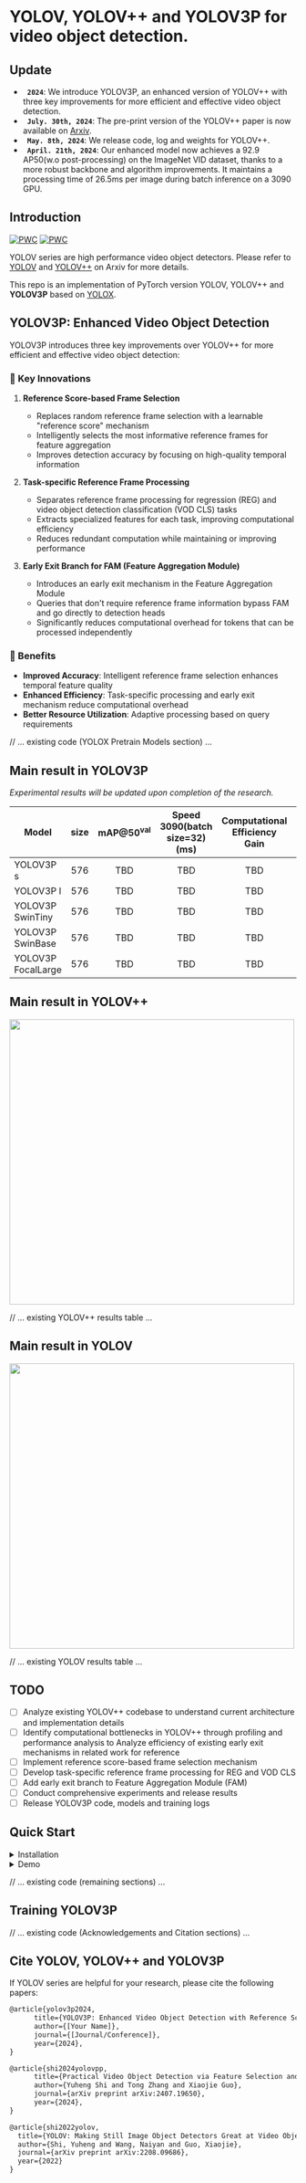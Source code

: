 <!-- 

# YOLOV and YOLOV++ for video object detection.
## Update
* **` July. 30th, 2024`**:  The pre-print version of the YOLOV++ paper is now available on [Arxiv](https://arxiv.org/abs/2407.19650).
* **` May. 8th, 2024`**:  We release code, log and weights for YOLOV++.
* **` April. 21th, 2024`**:  Our enhanced model now achieves a 92.9 AP50(w.o post-processing) on the ImageNet VID dataset, thanks to a more robust backbone and algorithm improvements. It maintains a processing time of 26.5ms per image during batch inference on a 3090 GPU. Code release is forthcoming.


## Introduction
[![PWC](https://img.shields.io/endpoint.svg?url=https://paperswithcode.com/badge/practical-video-object-detection-via-feature/video-object-detection-on-imagenet-vid)](https://paperswithcode.com/sota/video-object-detection-on-imagenet-vid?p=practical-video-object-detection-via-feature)
[![PWC](https://img.shields.io/endpoint.svg?url=https://paperswithcode.com/badge/yolov-making-still-image-object-detectors/video-object-detection-on-imagenet-vid)](https://paperswithcode.com/sota/video-object-detection-on-imagenet-vid?p=yolov-making-still-image-object-detectors)

YOLOV series are high performance video object detector.  Please refer to [YOLOV](https://arxiv.org/abs/2208.09686) and [YOLOV++](https://arxiv.org/abs/2407.19650) on Arxiv for more details.

This repo is an implementation of PyTorch version YOLOV and YOLOV++ based on [YOLOX](https://github.com/Megvii-BaseDetection/YOLOX).

## YOLOX Pretain Models on ImageNet VID

| Model            | size | mAP@50<sup>val<br> | Speed 2080Ti(batch size=1)<br>(ms) | Speed 3090(batch size=32)<br>(ms) |                                             weights                                              |
|------------------|:----:|:------------------:|:----------------------------------:|:---------------------------------:|:------------------------------------------------------------------------------------------------:|
| YOLOX-s          | 576  |        69.5        |                9.4                 |                1.4                |   [google](https://drive.google.com/file/d/1n8wkByqpHdrGy6z9fsoZpBtTa0I3JOcG/view?usp=sharing)   |
| YOLOX-l          | 576  |        76.1        |                14.8                |                4.2                |   [google](https://drive.google.com/file/d/1rikaPCAHBBIugYUZYV1buyOIRG8xvGKB/view?usp=sharing)   |
| YOLOX-x          | 576  |        77.8        |                20.4                |                 -                 |   [google](https://drive.google.com/file/d/1OH3hGj7RMfcinMKPESbfI7C5y_RrA3aF/view?usp=sharing)   |
| YOLOX-SwinTiny   | 576  |        79.2        |                19.0                |                5.5                |[google](https://drive.google.com/file/d/1s1gKLXMX5Hwxkx7e9nZyzJ1oF9iPvEe1/view?usp=drive_link)   |
| YOLOX-SwinBase   | 576  |        86.5        |                24.9                |               11.8                |[google](https://drive.google.com/drive/folders/1K5897iM2zzN4kcj8qdK3z_FtvW9f3kHN?usp=drive_link) |
| YOLOX-FocalLarge | 576  |        89.7        |                42.2                |               25.7                |                                                -                                                 |



## Main result in YOLOV++

<img src="assets/v++_comparision.png" width="500" >

| Model                     | size | mAP@50<sup>val<br> | Speed 3090(batch size=32)<br>(ms) |                                                                                                                                weights                                                                                                                                 | logs                                                                                          |
|---------------------------|:----:|:------------------:|:---------------------------------:|:----------------------------------------------------------------------------------------------------------------------------------------------------------------------------------------------------------------------------------------------------------------------:|-----------------------------------------------------------------------------------------------|
| YOLOV++ s                 | 576  |        78.7        |                5.3                |                                                                                    [google](https://drive.google.com/file/d/1vlFlwyoRoo_qS2CkfTZE5iQ32MDoA1n4/view?usp=drive_link)                                                                                     | [link](https://drive.google.com/file/d/1wIA71zsNxAtDflPGxLTzrRDdKy0Zl1HZ/view?usp=drive_link) |
| YOLOV++ l                 | 576  |        84.2        |                7.6                |                                                                                    [google](https://drive.google.com/file/d/1qb_abseRfOmRr8IiOuUSAlCUrBvUhdim/view?usp=drive_link)                                                                                     | -                                                                                             |
| YOLOV++ SwinTiny          | 576  |        85.6        |                8.4                |                                                                                    [google](https://drive.google.com/file/d/1pCIWAK6cy-BHhDVywmPb1LuuQHzNXdT2/view?usp=drive_link)                                                                                     | [link](https://drive.google.com/file/d/1RmY0LW1sUil6WilvNq2hW1a4obw27531/view?usp=drive_link)                                                                                      |
| YOLOV++ SwinBase          | 576  |        90.7        |               15.9                |                                                                                    [google](https://drive.google.com/file/d/1RGb499EBcSQjWDxu6KkvN4Tr1wSc6SHb/view?usp=drive_link)                                                                                     | [link](https://drive.google.com/file/d/10qGMScfy0BvmqSMLuTGRPRlZxqkNZ9GX/view?usp=drive_link)                                                                                      |
| YOLOV++ FocalLarge        | 576  |        92.9        |               27.6                |                                                                                    [google](https://drive.google.com/file/d/11WT_GcZU7HHjWV4i9KoXHhh70zneraEE/view?usp=drive_link)                                                                                     | [link](https://huggingface.co/YuhengSSS/YOLOV/blob/main/V%2B%2B_FocalL.pth)                                                                                      |
| YOLOV++ FocalLarge + Post | 576  |        93.2        |                 -                 |                                                                                                                                   -                                                                                                                                    |                                                                                      |


## Main result in YOLOV

<img src="assets/comparsion.jpg" width="500" >

| Model                                                                                                               | size | mAP@50<sup>val<br> | Speed 2080Ti(batch size=1)<br>(ms) |                                           weights                                            |
|---------------------------------------------------------------------------------------------------------------------|:----:|:------------------:|:----------------------------------:|:--------------------------------------------------------------------------------------------:|
| YOLOV-s                                                                                                             | 576  |        77.3        |                11.3                | [google](https://drive.google.com/file/d/12X4dQw45aXVYgJjKAAAPk409FO3xValW/view?usp=sharing) |
| YOLOV-l                                                                                                             | 576  |        83.6        |                16.4                | [google](https://drive.google.com/file/d/1qZ-3iPDlYx1OKe6zz_-n42ceijo_Ntx6/view?usp=sharing) |
| YOLOV-x                                                                                                             | 576  |        85.5        |                22.7                | [google](https://drive.google.com/file/d/1OIozS-D9wbWA9pDFl5xoFw6XqEcYtzsJ/view?usp=sharing) |
| YOLOV-x + [post](https://github.com/AlbertoSabater/Robust-and-efficient-post-processing-for-video-object-detection) | 576  |        87.5        |                 -                  |                                              -                                               |


## TODO
- [x] Finish Swin-Transformer based experiments.
- [ ] Release updated code, model and log.

## Quick Start

<details>
<summary>Installation</summary>

Install YOLOV from source.
```shell
git clone git@github.com:YuHengsss/YOLOV.git
cd YOLOV
```

Create conda env.
```shell
conda create -n yolov python=3.7

conda activate yolov

pip install -r requirements.txt

pip3 install -v -e .
```
</details>

<details>
<summary>Demo</summary>

Step1. Download a pretrained weights.

Step2. Run yolov demos. For example:

```shell
python tools/vid_demo.py -f [path to your yolov exp files] -c [path to your yolov weights] --path /path/to/your/video --conf 0.25 --nms 0.5 --tsize 576 --save_result 
```
For online mode, exampled with yolov_l, you can run:

```shell
python tools/yolov_demo_online.py -f ./exp/yolov/yolov_l_online.py -c [path to your weights] --path /path/to/your/video --conf 0.25 --nms 0.5 --tsize 576 --save_result 
```
For yolox models, please use python tools/demo.py for inferencing.
</details>

<details>
<summary>Reproduce our results on VID</summary>

Step1. Download datasets and weights:

Download ILSVRC2015 DET and ILSVRC2015 VID dataset from [IMAGENET](https://image-net.org/challenges/LSVRC/2015/2015-downloads) and organise them as follows:

```shell
path to your datasets/ILSVRC2015/
path to your datasets/ILSVRC/
```

Download our COCO-style annotations for [training](https://drive.google.com/file/d/1HhE4OAcc--CpjUj69JCRXzMvIRsR4ymM/view?usp=sharing), FGFA version training [annotation](https://drive.google.com/file/d/12ceMTsmwkCMCdjYSM268qYfQTQcCDYFU/view?usp=drive_link) and [video sequences](https://drive.google.com/file/d/1vJs8rLl_2oZOWCMJtk3a9ZJmdNn8cu-G/view?usp=sharing). Then, put them in these two directories:
```shell
YOLOV/annotations/vid_train_coco.json
YOLOV/annotations/ILSVRC_FGFA_COCO.json
YOLOV/yolox/data/dataset/train_seq.npy
```

Change the data_dir in exp files to [path to your datasets] and Download our weights.

Step2. Generate predictions and convert them to IMDB style for evaluation.

```shell
python tools/val_to_imdb.py -f exps/yolov/yolov_x.py -c path to your weights/yolov_x.pth --fp16 --output_dir ./yolov_x.pkl
```
Evaluation process:
```shell
python tools/REPPM.py --repp_cfg ./tools/yolo_repp_cfg.json --predictions_file ./yolov_x.pkl --evaluate --annotations_filename ./annotations/annotations_val_ILSVRC.txt --path_dataset [path to your dataset] --store_imdb --store_coco  (--post)
```
(--post) indicates involving post-processing method. Then you will get:
```shell
{'mAP_total': 0.8758871720817065, 'mAP_slow': 0.9059275666099181, 'mAP_medium': 0.8691557352372217, 'mAP_fast': 0.7459511040452989}
```

  
**Training example**
```shell
python tools/vid_train.py -f exps/yolov/yolov_s.py -c weights/yoloxs_vid.pth --fp16
```
**Roughly testing**
```shell
python tools/vid_eval.py -f exps/yolov/yolov_s.py -c weights/yolov_s.pth --tnum 500 --fp16
```
tnum indicates testing sequence number.
</details>


## Annotation format

<details>
  
<summary> <b>Details</b> </summary>

**Training base detector**


The train_coco.json is a COCO format annotation file. When trainig the base detector on your own dataset, try to convert the annotation to COCO format.

**Training YOLOV Series**


The train_seq.npy and val_seq.npy files are numpy arrays of lists. They can be loaded using the following command:
```shell
numpy.load('./yolox/data/datasets/train_seq.npy',allow_pickle=True)
```
Each list contains the paths to all images in a video. The specific annotations(xml annotation in VID dataset) are loaded via these image paths, refer to https://github.com/YuHengsss/YOLOV/blob/f5a57ddea2f3660875d6d75fc5fa2ddbb95028a7/yolox/data/datasets/vid.py#L125 for more details.

</details>


## Training on Custom Datasets

<details>
<summary> <b>Details</b> </summary>
  
1. Finetuing the base detector(YOLOX) on your custom dataset with COCO format annotation. You need to modify the YOLOX experiment file. For instance, the experiment file for the Imagenet VID dataset is modified as [this example](https://github.com/YuHengsss/YOLOV/blob/master/exps/swin_base/swin_tiny_vid.py). Initialized weights with COCO pretraining is essential for the performance, you can find these coco pretrained weights in YOLOX official repo (YOLOX-S~YOLOX-X) and this [huggingface repo](https://huggingface.co/YuhengSSS/YOLOV/tree/main) (YOLOX-SwinTiny and SwinBase). Take the Swin-Tiny on ImagenetVID dataset as an example, you may run the finetuning script as:

   ```shell
     python tools/train.py -f exps/swin_base/swin_tiny_vid.py -c [yolox_swintiny pretrained weights on COCO] -b [batch size] -d [your devices] --fp16
   ```


2. Construct your dataset in the COCO format. Here is a template for the dataset structure (sourced from [OVIS](https://songbai.site/ovis/)):
    ```shell
    {
    "info" : info,
    "videos" : [video],
    "annotations" : [annotation] or None,
    "categories" : [category],
    }
    video{
        "id" : int,
        "width" : int,
        "height" : int,
        "length" : int,
        "file_names" : [file_name],
    }
    annotation{
        "id" : int, 
        "video_id" : int, 
        "category_id" : int, 
        "areas" : [float or None], 
        "bboxes" : [[x,y,width,height] or None], 
        "iscrowd" : 0 or 1,
    }
    category{
        "id" : int, 
        "name" : str, 
        "supercategory" : str,
    }
    ```

    After preparing the COCO format dataset, we provide [code](https://github.com/YuHengsss/YOLOV/blob/8873e06cac9912c60c31ca2ef3061d0bfe5b2f36/yolox/data/datasets/ovis.py#L238) which converts the COCO format annotation for video object detection.
    You can construct your experiment file for YOLOV such as [YOLOVs_OVIS](https://github.com/YuHengsss/YOLOV/blob/master/exps/yolov_ovis/yolovs_ovis_75_75_750.py). 
    For YOLOV++, please refer example in *exps/customed_example/v++_SwinTiny_example.py*, please config the OVIS in the *get_data_loader* and *get_eval_loader* according to your own dataset. 
    Remember to change the category information in the [evaluator](https://github.com/YuHengsss/YOLOV/blob/98ade28ce975291023be947b7d5d57b05f9600ba/yolox/evaluators/vid_evaluator_v2.py#L41).

3. Initialize the YOLOV or YOLOV++ with finetuned weights obtained by Step 1. You may adjust the hyperparameters such as [proposal numbers](https://github.com/YuHengsss/YOLOV/blob/8873e06cac9912c60c31ca2ef3061d0bfe5b2f36/exps/yolov_ovis/yolovs_ovis_75_75_750.py#L56) according to your dataset for getting better performance:
    
     ```shell
     python tools/vid_train.py -f exps/customed_example/v++_SwinTiny_example.py -c [path to your weights] --fp16
     ```
     Note that the batch size when training video detector is determined by the lframe and gframe, refer to this [line](https://github.com/YuHengsss/YOLOV/blob/98ade28ce975291023be947b7d5d57b05f9600ba/exps/yolov/yolov_base.py#L320). You can adjust the batch size according to your GPU memory. However, a very small batch size (<4) may lead to poor performance.
</details>

## Acknowledgements

<details><summary> <b>Expand</b> </summary>

* [https://github.com/Megvii-BaseDetection/YOLOX](https://github.com/Megvii-BaseDetection/YOLOX)
* [https://github.com/AlbertoSabater/Robust-and-efficient-post-processing-for-video-object-detection](https://github.com/AlbertoSabater/Robust-and-efficient-post-processing-for-video-object-detection)
</details>

## Cite YOLOV and YOLOV++
If YOLOV series are helpful for your research, please cite the following paper:


```latex

@article{shi2024yolovpp,
      title={Practical Video Object Detection via Feature Selection and Aggregation}, 
      author={Yuheng Shi and Tong Zhang and Xiaojie Guo},
      journal={arXiv preprint arXiv:2407.19650},
      year={2024},
}

@article{shi2022yolov,
  title={YOLOV: Making Still Image Object Detectors Great at Video Object Detection},
  author={Shi, Yuheng and Wang, Naiyan and Guo, Xiaojie},
  journal={arXiv preprint arXiv:2208.09686},
  year={2022}
}
``` -->
# YOLOV, YOLOV++ and YOLOV3P for video object detection.

## Update
* **` 2024`**:  We introduce YOLOV3P, an enhanced version of YOLOV++ with three key improvements for more efficient and effective video object detection.
* **` July. 30th, 2024`**:  The pre-print version of the YOLOV++ paper is now available on [Arxiv](https://arxiv.org/abs/2407.19650).
* **` May. 8th, 2024`**:  We release code, log and weights for YOLOV++.
* **` April. 21th, 2024`**:  Our enhanced model now achieves a 92.9 AP50(w.o post-processing) on the ImageNet VID dataset, thanks to a more robust backbone and algorithm improvements. It maintains a processing time of 26.5ms per image during batch inference on a 3090 GPU.

## Introduction
[![PWC](https://img.shields.io/endpoint.svg?url=https://paperswithcode.com/badge/practical-video-object-detection-via-feature/video-object-detection-on-imagenet-vid)](https://paperswithcode.com/sota/video-object-detection-on-imagenet-vid?p=practical-video-object-detection-via-feature)
[![PWC](https://img.shields.io/endpoint.svg?url=https://paperswithcode.com/badge/yolov-making-still-image-object-detectors/video-object-detection-on-imagenet-vid)](https://paperswithcode.com/sota/video-object-detection-on-imagenet-vid?p=yolov-making-still-image-object-detectors)

YOLOV series are high performance video object detectors. Please refer to [YOLOV](https://arxiv.org/abs/2208.09686) and [YOLOV++](https://arxiv.org/abs/2407.19650) on Arxiv for more details.

This repo is an implementation of PyTorch version YOLOV, YOLOV++ and **YOLOV3P** based on [YOLOX](https://github.com/Megvii-BaseDetection/YOLOX).

## YOLOV3P: Enhanced Video Object Detection

YOLOV3P introduces three key improvements over YOLOV++ for more efficient and effective video object detection:

### 🎯 Key Innovations

1. **Reference Score-based Frame Selection**
   - Replaces random reference frame selection with a learnable "reference score" mechanism
   - Intelligently selects the most informative reference frames for feature aggregation
   - Improves detection accuracy by focusing on high-quality temporal information

2. **Task-specific Reference Frame Processing**
   - Separates reference frame processing for regression (REG) and video object detection classification (VOD CLS) tasks
   - Extracts specialized features for each task, improving computational efficiency
   - Reduces redundant computation while maintaining or improving performance

3. **Early Exit Branch for FAM (Feature Aggregation Module)**
   - Introduces an early exit mechanism in the Feature Aggregation Module
   - Queries that don't require reference frame information bypass FAM and go directly to detection heads
   - Significantly reduces computational overhead for tokens that can be processed independently

### 🚀 Benefits
- **Improved Accuracy**: Intelligent reference frame selection enhances temporal feature quality
- **Enhanced Efficiency**: Task-specific processing and early exit mechanism reduce computational overhead
- **Better Resource Utilization**: Adaptive processing based on query requirements

// ... existing code (YOLOX Pretrain Models section) ...

## Main result in YOLOV3P

*Experimental results will be updated upon completion of the research.*

| Model                     | size | mAP@50<sup>val<br> | Speed 3090(batch size=32)<br>(ms) | Computational Efficiency Gain | weights | logs |
|---------------------------|:----:|:------------------:|:---------------------------------:|:-----------------------------:|:-------:|:----:|
| YOLOV3P s                 | 576  |        TBD         |                TBD                |             TBD               |   TBD   | TBD  |
| YOLOV3P l                 | 576  |        TBD         |                TBD                |             TBD               |   TBD   | TBD  |
| YOLOV3P SwinTiny          | 576  |        TBD         |                TBD                |             TBD               |   TBD   | TBD  |
| YOLOV3P SwinBase          | 576  |        TBD         |                TBD                |             TBD               |   TBD   | TBD  |
| YOLOV3P FocalLarge        | 576  |        TBD         |                TBD                |             TBD               |   TBD   | TBD  |

## Main result in YOLOV++

<img src="assets/v++_comparision.png" width="500" >

// ... existing YOLOV++ results table ...

## Main result in YOLOV

<img src="assets/comparsion.jpg" width="500" >

// ... existing YOLOV results table ...

## TODO
- [ ] Analyze existing YOLOV++ codebase to understand current architecture and implementation details
- [ ] Identify computational bottlenecks in YOLOV++ through profiling and performance analysis to Analyze efficiency of existing early exit mechanisms in related work for reference
- [ ] Implement reference score-based frame selection mechanism
- [ ] Develop task-specific reference frame processing for REG and VOD CLS
- [ ] Add early exit branch to Feature Aggregation Module (FAM)
- [ ] Conduct comprehensive experiments and release results
- [ ] Release YOLOV3P code, models and training logs

## Quick Start

<details>
<summary>Installation</summary>

Install YOLOV3P from source.
```shell
git clone [your-repo-url]
cd YOLOV3P
```

Create conda env.
```shell
conda create -n yolov3p python=3.7

conda activate yolov3p

pip install -r requirements.txt

pip3 install -v -e .
```
</details>

<details>
<summary>Demo</summary>

Step1. Download pretrained weights.

Step2. Run YOLOV3P demos. For example:

```shell
python tools/vid_demo.py -f [path to your yolov3p exp files] -c [path to your yolov3p weights] --path /path/to/your/video --conf 0.25 --nms 0.5 --tsize 576 --save_result 
```

For YOLOV++ and YOLOV models, you can use the existing demo scripts as described in the original documentation.
</details>

// ... existing code (remaining sections) ...

## Training YOLOV3P

<!-- <details>
<summary>YOLOV3P Training Details</summary>

YOLOV3P introduces new training configurations for the enhanced features:

### Reference Score Training
```shell
python tools/vid_train.py -f exps/yolov3p/yolov3p_s.py -c weights/yolox_s.pth --fp16 --reference_score_enabled
```

### Task-specific Processing Training
```shell
python tools/vid_train.py -f exps/yolov3p/yolov3p_s.py -c weights/yolox_s.pth --fp16 --task_specific_ref --separate_reg_cls
```

### Early Exit Training
```shell
python tools/vid_train.py -f exps/yolov3p/yolov3p_s.py -c weights/yolox_s.pth --fp16 --early_exit_enabled --exit_threshold 0.8
```

### Full YOLOV3P Training
```shell
python tools/vid_train.py -f exps/yolov3p/yolov3p_s.py -c weights/yolox_s.pth --fp16 --yolov3p_full
``` -->

</details>

// ... existing code (Acknowledgements and Citation sections) ...

## Cite YOLOV, YOLOV++ and YOLOV3P
If YOLOV series are helpful for your research, please cite the following papers:

```latex
@article{yolov3p2024,
      title={YOLOV3P: Enhanced Video Object Detection with Reference Score-based Frame Selection and Efficient Feature Aggregation}, 
      author={[Your Name]},
      journal={[Journal/Conference]},
      year={2024},
}

@article{shi2024yolovpp,
      title={Practical Video Object Detection via Feature Selection and Aggregation}, 
      author={Yuheng Shi and Tong Zhang and Xiaojie Guo},
      journal={arXiv preprint arXiv:2407.19650},
      year={2024},
}

@article{shi2022yolov,
  title={YOLOV: Making Still Image Object Detectors Great at Video Object Detection},
  author={Shi, Yuheng and Wang, Naiyan and Guo, Xiaojie},
  journal={arXiv preprint arXiv:2208.09686},
  year={2022}
}
```